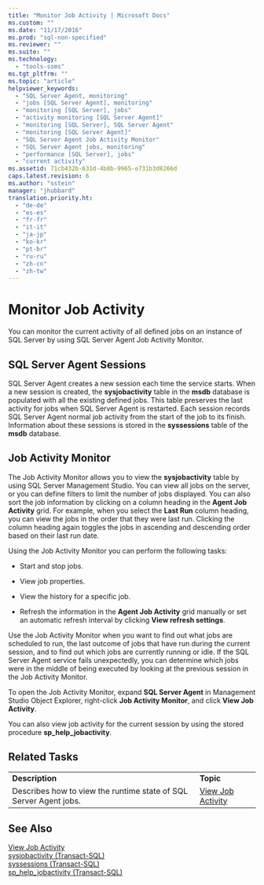 ```yaml
---
title: "Monitor Job Activity | Microsoft Docs"
ms.custom: ""
ms.date: "11/17/2016"
ms.prod: "sql-non-specified"
ms.reviewer: ""
ms.suite: ""
ms.technology: 
  - "tools-ssms"
ms.tgt_pltfrm: ""
ms.topic: "article"
helpviewer_keywords: 
  - "SQL Server Agent, monitoring"
  - "jobs [SQL Server Agent], monitoring"
  - "monitoring [SQL Server], jobs"
  - "activity monitoring [SQL Server Agent]"
  - "monitoring [SQL Server], SQL Server Agent"
  - "monitoring [SQL Server Agent]"
  - "SQL Server Agent Job Activity Monitor"
  - "SQL Server Agent jobs, monitoring"
  - "performance [SQL Server], jobs"
  - "current activity"
ms.assetid: 71cb432b-631d-4b8b-9965-e731b3d8266d
caps.latest.revision: 6
ms.author: "sstein"
manager: "jhubbard"
translation.priority.ht: 
  - "de-de"
  - "es-es"
  - "fr-fr"
  - "it-it"
  - "ja-jp"
  - "ko-kr"
  - "pt-br"
  - "ru-ru"
  - "zh-cn"
  - "zh-tw"
---
```

# Monitor Job Activity
You can monitor the current activity of all defined jobs on an instance of SQL Server by using SQL Server Agent Job Activity Monitor.  
  
## SQL Server Agent Sessions  
SQL Server Agent creates a new session each time the service starts. When a new session is created, the **sysjobactivity** table in the **msdb** database is populated with all the existing defined jobs. This table preserves the last activity for jobs when SQL Server Agent is restarted. Each session records SQL Server Agent normal job activity from the start of the job to its finish. Information about these sessions is stored in the **syssessions** table of the **msdb** database.  
  
## Job Activity Monitor  
The Job Activity Monitor allows you to view the **sysjobactivity** table by using SQL Server Management Studio. You can view all jobs on the server, or you can define filters to limit the number of jobs displayed. You can also sort the job information by clicking on a column heading in the **Agent Job Activity** grid. For example, when you select the **Last Run** column heading, you can view the jobs in the order that they were last run. Clicking the column heading again toggles the jobs in ascending and descending order based on their last run date.  
  
Using the Job Activity Monitor you can perform the following tasks:  
  
-   Start and stop jobs.  
  
-   View job properties.  
  
-   View the history for a specific job.  
  
-   Refresh the information in the **Agent Job Activity** grid manually or set an automatic refresh interval by clicking **View refresh settings**.  
  
Use the Job Activity Monitor when you want to find out what jobs are scheduled to run, the last outcome of jobs that have run during the current session, and to find out which jobs are currently running or idle. If the SQL Server Agent service fails unexpectedly, you can determine which jobs were in the middle of being executed by looking at the previous session in the Job Activity Monitor.  
  
To open the Job Activity Monitor, expand **SQL Server Agent** in Management Studio Object Explorer, right-click **Job Activity Monitor**, and click **View Job Activity**.  
  
You can also view job activity for the current session by using the stored procedure **sp_help_jobactivity**.  
  
## Related Tasks  
  
|||  
|-|-|  
|**Description**|**Topic**|  
|Describes how to view the runtime state of SQL Server Agent jobs.|[View Job Activity](../ssms/view-job-activity.md)|  
  
## See Also  
[View Job Activity](../ssms/view-job-activity.md)  
[sysjobactivity (Transact-SQL)](http://msdn.microsoft.com/en-us/fd17cac9-5d1f-4b44-b2dc-ee9346d8bf1e)  
[syssessions (Transact-SQL)](http://msdn.microsoft.com/en-us/187819b6-c7f4-4a26-b74c-0a89e96695cf)  
[sp_help_jobactivity (Transact-SQL)](http://msdn.microsoft.com/en-us/d344864f-b4d3-46b1-8933-b81dec71f511)  
  
